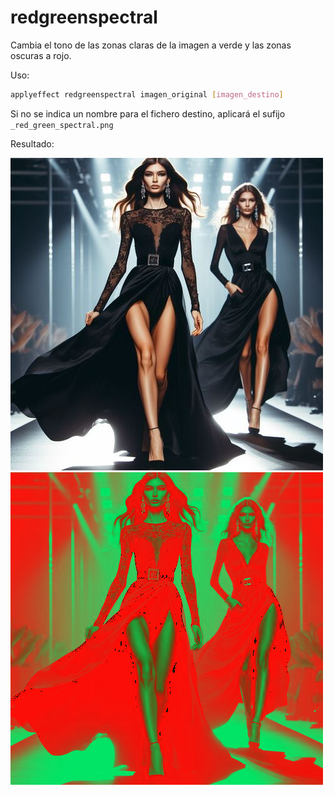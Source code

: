 # redgreenspectral

Cambia el tono de las zonas claras de la imagen a verde y las zonas oscuras a rojo.

Uso:

``` sh
applyeffect redgreenspectral imagen_original [imagen_destino]
```

Si no se indica un nombre para el fichero destino, aplicará el sufijo `_red_green_spectral.png`

Resultado:

![imagen original](../../images/image.jpg)
![redgreenspectral](../../images/image_red_green_spectral.png)
